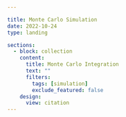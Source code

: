 ```yaml
---

title: Monte Carlo Simulation
date: 2022-10-24
type: landing

sections:
  - block: collection
    content:
      title: Monte Carlo Integration
      text: ""
      filters:
        tags: [simulation]
        exclude_featured: false
    design:
      view: citation
---
```

